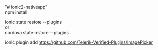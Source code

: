 "# ionic2-nativeapp" <br>
npm install <br>

ionic state restore --plugins <br>
or <br>
cordova state restore --plugins<br>

ionic plugin add https://github.com/Telerik-Verified-Plugins/ImagePicker<br>

